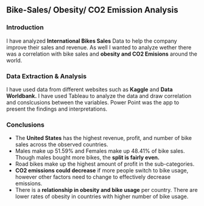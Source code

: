 ## Bike-Sales/ Obesity/ CO2 Emission Analysis

### Introduction

I have analyzed __International Bikes Sales__ Data to help the company improve their sales and revenue. As well I wanted to analyze wether there was a correlation with bike sales and __obesity and CO2 Emisions__ around the world.

### Data Extraction & Analysis

I have used data from different websites such as __Kaggle__ and __Data Worldbank.__
I have used Tableau to analyze the data and draw correlation and conslcusions between the variables.
Power Point was the app to present the findings and interpretations.

### Conclusions

* The __United States__ has the highest revenue, profit, and number of bike sales across the observed countries.
* Males make up 51.59% and Females make up 48.41% of bike sales. Though males bought more bikes, the __split is fairly even.__
* Road bikes make up the highest amount of profit in the sub-categories.
* __CO2 emissions could decrease__ if more people switch to bike usage, however other factors need to change to effectively decrease emissions.
* There is a __relationship in obesity and bike usage__ per country. There are lower rates of obesity in countries with higher number of bike usage.




